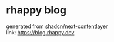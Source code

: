 # rhappy blog

generated from [shadcn/next-contentlayer](https://github.com/shadcn/next-contentlayer)  
link: https://blog.rhappy.dev
